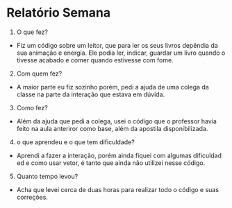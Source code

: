 # Relatório Semana 

  1) O que fez? 
  - Fiz um código sobre um leitor, que para ler os  seus livros depêndia da sua animação e energia. Ele podia ler, indicar, guardar um livro quando o tivesse acabado e comer quando estivesse com fome.
  
   2) Com quem fez?
   - A maior parte eu fiz sozinho porém, pedi a ajuda de uma colega da classe na parte da interação que estava em dúvida.
   
   3) Como fez?
   - Além da ajuda que pedi a colega, usei o código que o professor havia feito na aula anteriror como base, além da apostila disponibilizada.
   
   4) o que aprendeu e o que tem dificuldade? 
   - Aprendi a fazer a interação, porém ainda fiquei com algumas dificuldad ed e como usar vetor, é tanto que ainda não utilizei nesse código.
   
   5) Quanto tempo levou?
   - Acha que levei cerca de duas horas para realizar todo o código e suas correções.
